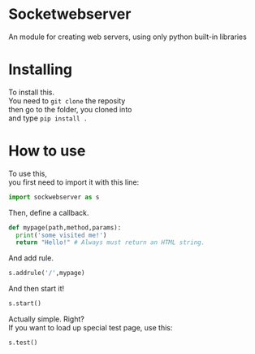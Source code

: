 # Socketwebserver
An module for creating web servers, using only python built-in libraries
# Installing
To install this.\
You need to `git clone` the reposity\
then go to the folder, you cloned into\
and type `pip install .`
# How to use
To use this,\
you first need to import it with this line:
```python
import sockwebserver as s
```
Then, define a callback.
```python
def mypage(path,method,params):
  print('some visited me!')
  return "Hello!" # Always must return an HTML string.
```
And add rule.
```python
s.addrule('/',mypage)
```
And then start it!
```python
s.start()
```
Actually simple. Right?\
If you want to load up special test page, use this:
```python
s.test()
```
